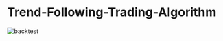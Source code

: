 # Trend-Following-Trading-Algorithm

![backtest](https://user-images.githubusercontent.com/35648851/98486297-bb5d3600-21d9-11eb-934b-738fc3fde47c.png)
